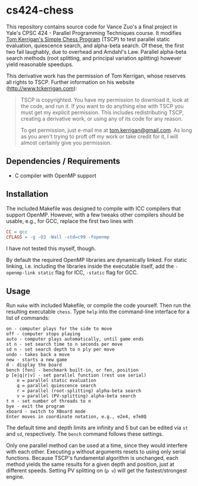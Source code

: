 cs424-chess
===========

This repository contains source code for Vance Zuo's a final project in Yale's CPSC 424 - Parallel Programming Techniques course. It modifies [Tom Kerrigan's Simple Chess Program](http://www.tckerrigan.com/chess/tscp) (TSCP) to test parallel static evaluation, quiescence search, and alpha-beta search. Of these, the first two fail laughably, due to overhead and Amdahl's Law. Parallel alpha-beta search methods (root splitting, and principal variation splitting) however yield reasonable speedups.

This derivative work has the permission of Tom Kerrigan, whose reserves all rights to TSCP. Further information on his website (http://www.tckerrigan.com):

> TSCP is copyrighted. You have my permission to download it, look at the code, and run it. If you want to do anything else with TSCP you must get my explicit permission. This includes redistributing TSCP, creating a derivative work, or using any of its code for any reason.
>
>To get permission, just e-mail me at tom.kerrigan@gmail.com. As long as you aren't trying to proft off my work or take credit for it, I will almost certainly give you permission.

Dependencies / Requirements
---------------------------
* C compiler with OpenMP support

Installation
------------
The included Makefile was designed to compile with ICC compilers that support OpenMP. However, with a few tweaks other compilers should be usable, e.g., for GCC, replace the first two lines with

```Makefile
CC = gcc
CFLAGS = -g -O3 -Wall -std=c99 -fopenmp
```

I have not tested this myself, though.

By default the required OpenMP libraries are dynamically linked. For static linking, i.e. including the libraries inside the executable itself, add the `-openmp-link static` flag for ICC, `-static` flag for GCC.

Usage
-----
Run `make` with included Makefile, or compile the code yourself. Then run the resulting executable `chess`. Type `help` into the command-line interface for a list of commands:

```
on - computer plays for the side to move
off - computer stops playing
auto - computer plays automatically, until game ends
st n - set search time to n seconds per move
sd n - set search depth to n ply per move
undo - takes back a move
new - starts a new game
d - display the board
bench [fen] - benchmark built-in, or fen, position
p [e|q|r|v] - set parallel function (rest use serial)
    e = parallel static evaluation
    q = parallel quiescence search
    r = parallel (root-splitting) alpha-beta search
    v = parallel (PV-splitting) alpha-beta search
t n - set number of threads to n
bye - exit the program
xboard - switch to XBoard mode
Enter moves in coordinate notation, e.g., e2e4, e7e8Q
```

The default time and depth limits are infinity and 5 but can be edited via `st` and `sd`, respectively. The `bench` command follows these settings.

Only one parallel method can be used at a time, since they would interfere with each other. Executing `p` without arguments resets to using only serial functions. Because TSCP's fundamental algorithm is unchanged, each method yields the same results for a given depth and position, just at different speeds. Setting PV splitting on (`p v`) will get the fastest/strongest engine.